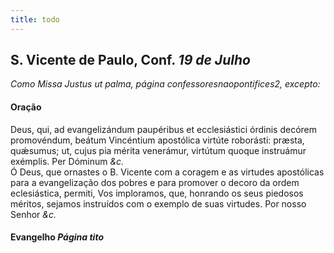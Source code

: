 ```yaml
---
title: todo
---
```

<h2 class="text-center">S. Vicente de Paulo, Conf. <em>19 de Julho</em></h2>

<em>Como Missa Justus ut palma, página confessoresnaopontifices2, excepto:</em>

<h4 class="text-center">Oração</h4>
<div class="container-fluid">
<div class="row">
<div class="dropcap text-justify">
Deus, qui, ad evangelizándum paupéribus et ecclesiástici órdinis decórem promovéndum, beátum Vincéntium apostólica virtúte roborásti: præsta, quǽsumus; ut, cujus pia mérita venerámur, virtútum quoque instruámur exémplis. Per Dóminum <em>&c.</em>
</div>
<div class="dropcap text-justify">
Ó Deus, que ornastes o B. Vicente com a coragem e as virtudes apostólicas para a evangelização dos pobres e para promover o decoro da ordem eclesiástica, permiti, Vos imploramos, que, honrando os seus piedosos méritos, sejamos instruídos com o exemplo de suas virtudes. Por nosso Senhor <em>&c.</em>
</div>
</div>
</div>

<h4 class="text-center">Evangelho <em>Página tito</em></h4>
